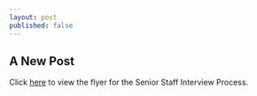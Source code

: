 ```yaml
---
layout: post
published: false
---
```

## A New Post

Click [here](https://docs.google.com/document/d/1FHP4aofqOZe4CBP19HlZc-2l_Fl0Dk0E4mSgFjQSuO4/edit?usp=sharing) to view the flyer for the Senior Staff Interview Process.